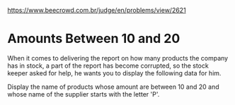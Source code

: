 https://www.beecrowd.com.br/judge/en/problems/view/2621

# Amounts Between 10 and 20

When it comes to delivering the report on how many products the company has in
stock, a part of the report has become corrupted, so the stock keeper asked
for help, he wants you to display the following data for him.

Display the name of products whose amount are between 10 and 20 and whose name
of the supplier starts with the letter 'P'.
